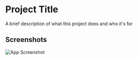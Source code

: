 
# Project Title

A brief description of what this project does and who it's for


## Screenshots

![App Screenshot](https://via.placeholder.com/468x300?text=App+Screenshot+Here)
